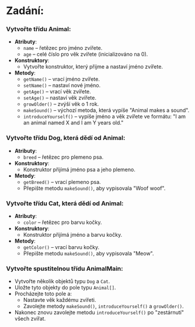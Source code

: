 
# Zadání:

### Vytvořte třídu Animal:
- **Atributy**:
    - `name` – řetězec pro jméno zvířete.
    - `age` – celé číslo pro věk zvířete (inicializováno na 0).
- **Konstruktory**:
    - Vytvořte konstruktor, který přijme a nastaví jméno zvířete.
- **Metody**:
    - `getName()` – vrací jméno zvířete.
    - `setName()` – nastaví nové jméno.
    - `getAge()` – vrací věk zvířete.
    - `setAge()` – nastaví věk zvířete.
    - `growOlder()` – zvýší věk o 1 rok.
    - `makeSound()` – výchozí metoda, která vypíše "Animal makes a sound".
    - `introduceYourself()` – vypíše jméno a věk zvířete ve formátu: "I am an animal named X and I am Y years old."

### Vytvořte třídu Dog, která dědí od Animal:
- **Atributy**:
    - `breed` – řetězec pro plemeno psa.
- **Konstruktory**:
    - Konstruktor přijímá jméno psa a jeho plemeno.
- **Metody**:
    - `getBreed()` – vrací plemeno psa.
    - Přepište metodu `makeSound()`, aby vypisovala "Woof woof".

### Vytvořte třídu Cat, která dědí od Animal:
- **Atributy**:
    - `color` – řetězec pro barvu kočky.
- **Konstruktory**:
    - Konstruktor přijímá jméno a barvu kočky.
- **Metody**:
    - `getColor()` – vrací barvu kočky.
    - Přepište metodu `makeSound()`, aby vypisovala "Meow".

### Vytvořte spustitelnou třídu AnimalMain:
- Vytvořte několik objektů typu `Dog` a `Cat`.
- Uložte tyto objekty do pole typu `Animal[]`.
- Procházejte toto pole a:
    - Nastavte věk každému zvířeti.
    - Zavolejte metody `makeSound()`, `introduceYourself()` a `growOlder()`.
- Nakonec znovu zavolejte metodu `introduceYourself()` po "zestárnutí" všech zvířat.
